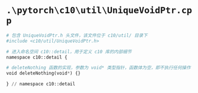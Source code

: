# `.\pytorch\c10\util\UniqueVoidPtr.cpp`

```py
# 包含 UniqueVoidPtr.h 头文件，该文件位于 c10/util/ 目录下
#include <c10/util/UniqueVoidPtr.h>

# 进入命名空间 c10::detail，用于定义 c10 库的内部细节
namespace c10::detail {

# deleteNothing 函数的实现，参数为 void* 类型指针，函数体为空，即不执行任何操作
void deleteNothing(void*) {}

} // namespace c10::detail
```